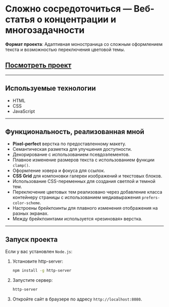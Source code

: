 # Сложно сосредоточиться — Веб-статья о концентрации и многозадачности

**Формат проекта**: Адаптивная моностраница со сложным оформлением текста и возможностью переключения цветовой темы.

## [Посмотреть проект](https://webborista.github.io/slozhno-sosredotochitsya/)

---

## Используемые технологии

- HTML
- CSS
- JavaScript

---

## Функциональность, реализованная мной

- **Pixel-perfect** верстка по предоставленному макету.
- Семантическая разметка для улучшения доступности.
- Декорирование с использованием псевдоэлементов.
- Плавное изменение размеров текста с использованием функции `clamp()`.
- Оформление ховера и фокуса для ссылок.
- **CSS Grid** для компоновки галереи изображений и текстовых блоков.
- Использование CSS-переменных для создания светлой и темной тем.
- Переключение цветовых тем реализовано через добавление класса контейнеру страницы с использованием медиавыражения `prefers-color-scheme`.
- Настроены брейкпоинты для плавного изменения отображения на разных экранах.
- Между брейкпоинтами используется «резиновая» верстка.

---

## Запуск проекта

Если у вас установлен `Node.js`:

1. Установите http-server:

    ```bash
    npm install -g http-server
    ```

2. Запустите сервер:

    ```bash
    http-server
    ```

3. Откройте сайт в браузере по адресу `http://localhost:8080`.

